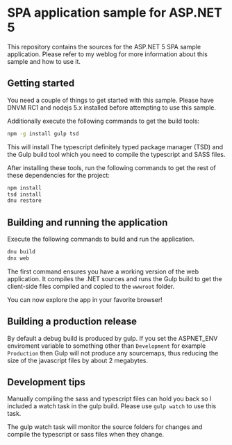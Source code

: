 SPA application sample for ASP.NET 5
====================================
This repository contains the sources for the ASP.NET 5 SPA sample application.
Please refer to my weblog for more information about this sample and how to use it.

## Getting started
You need a couple of things to get started with this sample.
Please have DNVM RC1 and nodejs 5.x installed before attempting to use this sample.

Additionally execute the following commands to get the build tools:

``` bash
npm -g install gulp tsd
```

This will install The typescript definitely typed package manager (TSD)
and the Gulp build tool which you need to compile the typescript and SASS files.

After installing these tools, run the following commands to get the rest of these
dependencies for the project:

``` bash
npm install
tsd install
dnu restore
```

## Building and running the application
Execute the following commands to build and run the application.

``` bash
dnu build
dnx web
```

The first command ensures you have a working version of the web application.
It compiles the .NET sources and runs the Gulp build to get the client-side
files compiled and copied to the `wwwroot` folder.

You can now explore the app in your favorite browser!

## Building a production release
By default a debug build is produced by gulp. If you set the ASPNET_ENV enviroment variable 
to something other than `Development` for example `Production` then Gulp will not produce any
sourcemaps, thus reducing the size of the javascript files by about 2 megabytes.

## Development tips
Manually compiling the sass and typescript files can hold you back so I included
a watch task in the gulp build. Please use `gulp watch` to use this task.

The gulp watch task will monitor the source folders for changes and compile the
typescript or sass files when they change.
